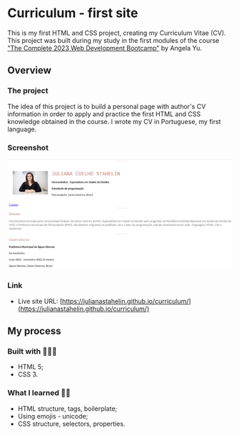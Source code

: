 # Curriculum - first site

This is my first HTML and CSS project, creating my Curriculum Vitae (CV). This project was built during my study in the first modules of the course ["The Complete 2023 Web Development Bootcamp"](https://www.udemy.com/course/the-complete-web-development-bootcamp/?src=sac&kw=the+complete+2023) by Angela Yu.

## Overview
### The project
The idea of this project is to build a personal page with author's CV information in order to apply and practice the first HTML and CSS knowledge obtained in the course.
I wrote my CV in Portuguese, my first language.

### Screenshot
![](./images/page-screenshot.png)

### Link
- Live site URL: [https://julianastahelin.github.io/curriculum/](https://julianastahelin.github.io/curriculum/)

## My process

### Built with 👩🏽‍💻
- HTML 5;
- CSS 3.

### What I learned 💪🏽
- HTML structure, tags, boilerplate;
- Using emojis - unicode;
- CSS structure, selectors, properties.

